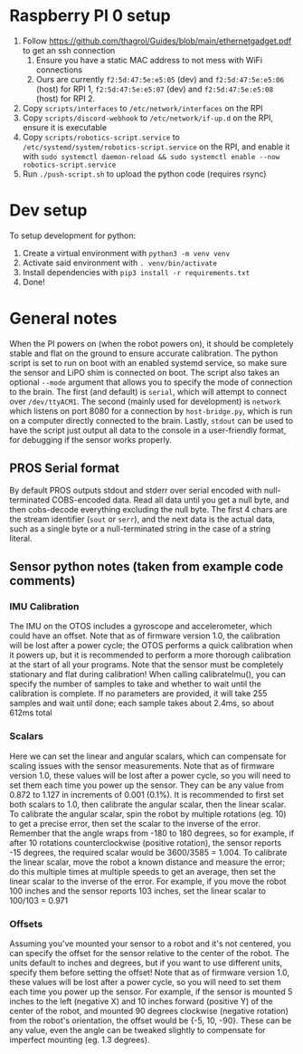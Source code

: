 # Raspberry PI 0 setup

1. Follow https://github.com/thagrol/Guides/blob/main/ethernetgadget.pdf to get an ssh connection
   1. Ensure you have a static MAC address to not mess with WiFi connections
   2. Ours are currently `f2:5d:47:5e:e5:05` (dev) and `f2:5d:47:5e:e5:06` (host) for RPI 1, `f2:5d:47:5e:e5:07` (dev) and `f2:5d:47:5e:e5:08` (host) for RPI 2.
2. Copy `scripts/interfaces` to `/etc/network/interfaces` on the RPI
3. Copy `scripts/discord-webhook` to `/etc/network/if-up.d` on the RPI, ensure it is executable
3. Copy `scripts/robotics-script.service` to `/etc/systemd/system/robotics-script.service` on the RPI, and enable it with `sudo systemctl daemon-reload && sudo systemctl enable --now robotics-script.service`
4. Run `./push-script.sh` to upload the python code (requires rsync)

# Dev setup

To setup development for python:
1. Create a virtual environment with `python3 -m venv venv`
2. Activate said environment with `. venv/bin/activate`
3. Install dependencies with `pip3 install -r requirements.txt`
4. Done!

# General notes

When the PI powers on (when the robot powers on), it should be completely stable and flat on the ground to ensure accurate calibration. The python script is set to run on boot with an enabled systemd service, so make sure the sensor and LiPO shim is connected on boot. The script also takes an optional `--mode` argument that allows you to specify the mode of connection to the brain. The first (and default) is `serial`, which will attempt to connect over `/dev/ttyACM1`. The second (mainly used for development) is `network` which listens on port 8080 for a connection by `host-bridge.py`, which is run on a computer directly connected to the brain. Lastly, `stdout` can be used to have the script just output all data to the console in a user-friendly format, for debugging if the sensor works properly.

## PROS Serial format

By default PROS outputs stdout and stderr over serial encoded with null-terminated COBS-encoded data. Read all data until you get a null byte, and then cobs-decode everything excluding the null byte. The first 4 chars are the stream identifier (`sout` or `serr`), and the next data is the actual data, such as a single byte or a null-terminated string in the case of a string literal.

## Sensor python notes (taken from example code comments)

### IMU Calibration

The IMU on the OTOS includes a gyroscope and accelerometer, which could
have an offset. Note that as of firmware version 1.0, the calibration
will be lost after a power cycle; the OTOS performs a quick calibration
when it powers up, but it is recommended to perform a more thorough
calibration at the start of all your programs. Note that the sensor must
be completely stationary and flat during calibration! When calling
calibrateImu(), you can specify the number of samples to take and whether
to wait until the calibration is complete. If no parameters are provided,
it will take 255 samples and wait until done; each sample takes about
2.4ms, so about 612ms total

### Scalars

Here we can set the linear and angular scalars, which can compensate for
scaling issues with the sensor measurements. Note that as of firmware
version 1.0, these values will be lost after a power cycle, so you will
need to set them each time you power up the sensor. They can be any value
from 0.872 to 1.127 in increments of 0.001 (0.1%). It is recommended to
first set both scalars to 1.0, then calibrate the angular scalar, then
the linear scalar. To calibrate the angular scalar, spin the robot by
multiple rotations (eg. 10) to get a precise error, then set the scalar
to the inverse of the error. Remember that the angle wraps from -180 to
180 degrees, so for example, if after 10 rotations counterclockwise
(positive rotation), the sensor reports -15 degrees, the required scalar
would be 3600/3585 = 1.004. To calibrate the linear scalar, move the
robot a known distance and measure the error; do this multiple times at
multiple speeds to get an average, then set the linear scalar to the
inverse of the error. For example, if you move the robot 100 inches and
the sensor reports 103 inches, set the linear scalar to 100/103 = 0.971

### Offsets

Assuming you've mounted your sensor to a robot and it's not centered,
you can specify the offset for the sensor relative to the center of the
robot. The units default to inches and degrees, but if you want to use
different units, specify them before setting the offset! Note that as of
firmware version 1.0, these values will be lost after a power cycle, so
you will need to set them each time you power up the sensor. For example,
if the sensor is mounted 5 inches to the left (negative X) and 10 inches
forward (positive Y) of the center of the robot, and mounted 90 degrees
clockwise (negative rotation) from the robot's orientation, the offset
would be {-5, 10, -90}. These can be any value, even the angle can be
tweaked slightly to compensate for imperfect mounting (eg. 1.3 degrees).